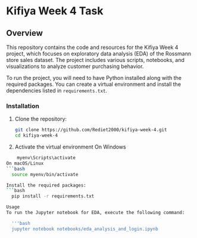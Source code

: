 # Kifiya Week 4 Task

## Overview
This repository contains the code and resources for the Kifiya Week 4 project, which focuses on exploratory data analysis (EDA) of the Rossmann store sales dataset. 
The project includes various scripts, notebooks, and visualizations to analyze customer purchasing behavior.

To run the project, you will need to have Python installed along with the required packages. You can create a virtual environment and install the dependencies listed in `requirements.txt`.

### Installation
1. Clone the repository:
   ```bash
   git clone https://github.com/Rediet2000/kifiya-week-4.git
   cd kifiya-week-4

2. Activate the virtual environment
 On Windows
  ```bash
      myenv\Scripts\activate
On macOS/Linux
  ```bash
    source myenv/bin/activate

Install the required packages:
  ```bash
    pip install -r requirements.txt

Usage
To run the Jupyter notebook for EDA, execute the following command:

    '''bash
    jupyter notebook notebooks/eda_analysis_and_login.ipynb

